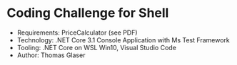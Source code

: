 # Coding Challenge for Shell

* Requirements: PriceCalculator (see PDF)
* Technology: .NET Core 3.1 Console Application with Ms Test Framework
* Tooling: .NET Core on WSL Win10, Visual Studio Code
* Author: Thomas Glaser
